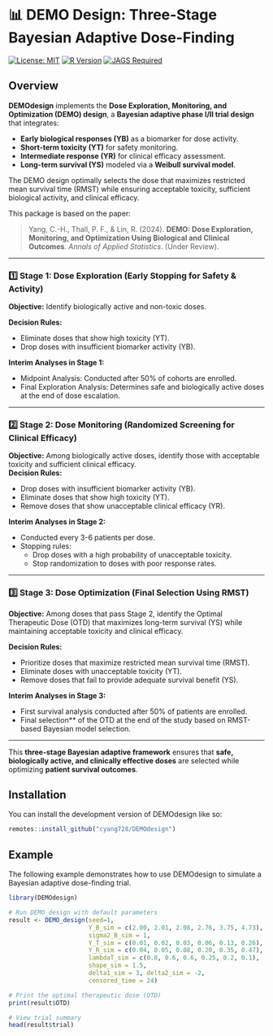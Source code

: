 
# **📊 DEMO Design: Three-Stage Bayesian Adaptive Dose-Finding**

<!-- badges: start -->
[![License: MIT](https://img.shields.io/badge/License-MIT-yellow.svg)](https://opensource.org/licenses/MIT)
[![R Version](https://img.shields.io/badge/R->=4.2-blue)](https://cran.r-project.org/)
[![JAGS Required](https://img.shields.io/badge/JAGS-Required-red)](http://mcmc-jags.sourceforge.net/)
<!-- badges: end -->

## Overview

**DEMOdesign** implements the **Dose Exploration, Monitoring, and Optimization (DEMO) design**, a **Bayesian adaptive phase I/II trial design** that integrates:
- **Early biological responses (YB)** as a biomarker for dose activity.
- **Short-term toxicity (YT)** for safety monitoring.
- **Intermediate response (YR)** for clinical efficacy assessment.
- **Long-term survival (YS)** modeled via a **Weibull survival model**.

The DEMO design optimally selects the dose that maximizes restricted mean survival time (RMST) while ensuring acceptable toxicity, sufficient biological activity, and clinical efficacy.

This package is based on the paper:

> Yang, C.-H., Thall, P. F., & Lin, R. (2024). **DEMO: Dose Exploration, Monitoring, and Optimization Using Biological and Clinical Outcomes**. *Annals of Applied Statistics*. (Under Review).

---

### **1️⃣ Stage 1: Dose Exploration (Early Stopping for Safety & Activity)**

**Objective:** Identify biologically active and non-toxic doses.  

**Decision Rules:**
- Eliminate doses that show high toxicity (YT).
- Drop doses with insufficient biomarker activity (YB).

**Interim Analyses in Stage 1:**  
- Midpoint Analysis: Conducted after 50% of cohorts are enrolled.
- Final Exploration Analysis: Determines safe and biologically active doses at the end of dose escalation.

---

### **2️⃣ Stage 2: Dose Monitoring (Randomized Screening for Clinical Efficacy)**

**Objective:** Among biologically active doses, identify those with acceptable toxicity and sufficient clinical efficacy.  
**Decision Rules:**
- Drop doses with insufficient biomarker activity (YB).
- Eliminate doses that show high toxicity (YT).
- Remove doses that show unacceptable clinical efficacy (YR).


**Interim Analyses in Stage 2:**  
- Conducted every 3-6 patients per dose. 
- Stopping rules:  
  - Drop doses with a high probability of unacceptable toxicity.
  - Stop randomization to doses with poor response rates.

---

### **3️⃣ Stage 3: Dose Optimization (Final Selection Using RMST)**

**Objective:** Among doses that pass Stage 2, identify the Optimal Therapeutic Dose (OTD) that maximizes long-term survival (YS) while maintaining acceptable toxicity and clinical efficacy. 

**Decision Rules:**  
- Prioritize doses that maximize restricted mean survival time (RMST).  
- Eliminate doses with unacceptable toxicity (YT).  
- Remove doses that fail to provide adequate survival benefit (YS).  

**Interim Analyses in Stage 3:**  
- First survival analysis conducted after 50% of patients are enrolled.  
- Final selection** of the OTD at the end of the study based on RMST-based Bayesian model selection.  

---

This **three-stage Bayesian adaptive framework** ensures that **safe, biologically active, and clinically effective doses** are selected while optimizing **patient survival outcomes**.


## Installation

You can install the development version of DEMOdesign like so:

``` r
remotes::install_github("cyang728/DEMOdesign")
```

## Example

The following example demonstrates how to use DEMOdesign to simulate a Bayesian adaptive dose-finding trial.

``` r
library(DEMOdesign)

# Run DEMO_design with default parameters
result <- DEMO_design(seed=1,
                      Y_B_sim = c(2.00, 2.01, 2.08, 2.76, 3.75, 4.73), 
                      sigma2_B_sim = 1, 
                      Y_T_sim = c(0.01, 0.02, 0.03, 0.06, 0.13, 0.26), 
                      Y_R_sim = c(0.04, 0.05, 0.08, 0.20, 0.35, 0.47),
                      lambdaT_sim = c(0.8, 0.6, 0.6, 0.25, 0.2, 0.1),
                      shape_sim = 1.5,
                      delta1_sim = 3, delta2_sim = -2,
                      censored_time = 24)

# Print the optimal therapeutic dose (OTD)
print(result$OTD)

# View trial summary
head(result$trial)
```




